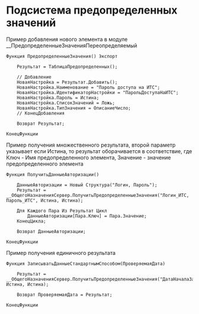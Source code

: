 # Подсистема предопределенных значений

Пример добавления нового элемента в модуле __ПредопределенныеЗначенияПереопределяемый

```1C (BSL)
Функция ПредопределенныеЗначения() Экспорт	
	
	Результат = ТаблицаПредопределенных();

	// Добавление
	НоваяНастройка = Результат.Добавить();
	НоваяНастройка.Наименование = "Пароль доступа на ИТС";
	НоваяНастройка.ИдентификаторНастройки = "ПарольДоступаНаИТС";
	НоваяНастройка.Пароль = Истина;
	НоваяНастройка.СписокЗначений = Ложь;
	НоваяНастройка.ТипЗначения = ОписаниеЧисло;
	// КонецДобавления
	
	Возврат Результат;
	
КонецФункции
```

Пример получения множественного результата, второй параметр указывает если Истина, то результат оборачивается в соответствие, где Ключ - Имя предопределенного элемента, Значение - значение предопределенного элемента

```1C (BSL)
Функция ПолучитьДанныеАвторизации()

    ДанныеАвторизации = Новый Структура("Логин, Пароль");
    Результат = __ОбщегоНазначенияСервер.ПолучитьПредопределенныеЗначения("Логин_ИТС, Пароль_ИТС", Истина, Истина);
    
    Для Каждого Пара Из Результат Цикл
        ДанныеАвторизации[Пара.Ключ] = Пара.Значение;
    КонецЦикла;

    Возврат ДанныеАвторизации;

КонецФункции
```

Пример получения единичного результата

```1C (BSL)
Функция ЗаписыватьДанныеСтандартнымСпособом(ПроверяемаяДата)

    Результат = __ОбщегоНазначенияСервер.ПолучитьПредопределенныеЗначения("ДатаНачалаЗаписиВРегистры", Истина, Истина);

    Возврат ПроверяемаяДата = Результат;

КонецФункции
```

